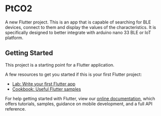 # PtCO2

A new Flutter project.
This is an app that is capable of searching for BLE devices, connect to them and
display the values of the characteristics. It is specifically designed to better
integrate with arduino nano 33 BLE or IoT platform.

## Getting Started

This project is a starting point for a Flutter application.

A few resources to get you started if this is your first Flutter project:

- [Lab: Write your first Flutter app](https://flutter.dev/docs/get-started/codelab)
- [Cookbook: Useful Flutter samples](https://flutter.dev/docs/cookbook)

For help getting started with Flutter, view our
[online documentation](https://flutter.dev/docs), which offers tutorials,
samples, guidance on mobile development, and a full API reference.

